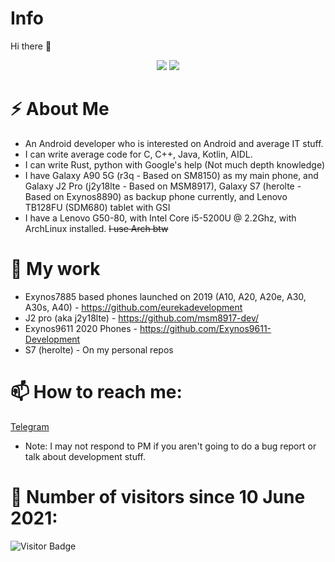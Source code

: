# Info
 Hi there 👋
<p align="center">
 <img src="https://raw.githubusercontent.com/roynatech2544/readme-generator/master/generated/languages.svg"/>
 <img src="https://raw.githubusercontent.com/roynatech2544/readme-generator/master/generated/overview.svg"/>
</p>

# ⚡ About Me
- An Android developer who is interested on Android and average IT stuff.
- I can write average code for C, C++, Java, Kotlin, AIDL.
- I can write Rust, python with Google's help (Not much depth knowledge)
- I have Galaxy A90 5G (r3q - Based on SM8150) as my main phone, and Galaxy J2 Pro (j2y18lte - Based on MSM8917), Galaxy S7 (herolte - Based on Exynos8890) as backup phone currently, and Lenovo TB128FU (SDM680) tablet with GSI
- I have a Lenovo G50-80, with Intel Core i5-5200U @ 2.2Ghz, with ArchLinux installed. ~~I use Arch btw~~

# 🔭 My work
- Exynos7885 based phones launched on 2019 (A10, A20, A20e, A30, A30s, A40) - https://github.com/eurekadevelopment
- J2 pro (aka j2y18lte) - https://github.com/msm8917-dev/
- Exynos9611 2020 Phones - https://github.com/Exynos9611-Development
- S7 (herolte) - On my personal repos
 
# 📫 How to reach me:
[Telegram](https://t.me/roynatech)
- Note: I may not respond to PM if you aren't going to do a bug report or talk about development stuff.

# 🤔 Number of visitors since 10 June 2021:
![Visitor Badge](https://visitor-badge.laobi.icu/badge?page_id=roynatech2544.roynatech2544)
